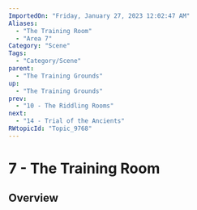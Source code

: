 ```yaml
---
ImportedOn: "Friday, January 27, 2023 12:02:47 AM"
Aliases:
  - "The Training Room"
  - "Area 7"
Category: "Scene"
Tags:
  - "Category/Scene"
parent:
  - "The Training Grounds"
up:
  - "The Training Grounds"
prev:
  - "10 - The Riddling Rooms"
next:
  - "14 - Trial of the Ancients"
RWtopicId: "Topic_9768"
---
```

# 7 - The Training Room
## Overview
